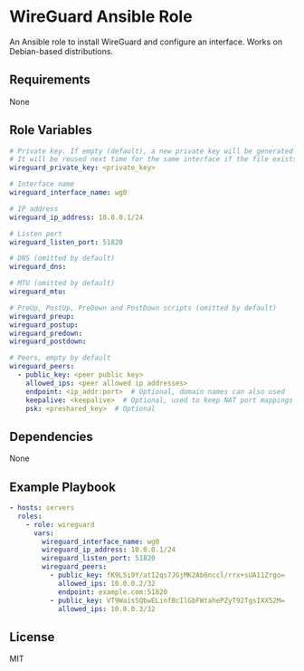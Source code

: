 WireGuard Ansible Role
=========================

An Ansible role to install WireGuard and configure an interface. Works on Debian-based distributions.

Requirements
------------

None

Role Variables
--------------

```yaml
# Private key. If empty (default), a new private key will be generated and saved on the server.
# It will be reused next time for the same interface if the file exists.
wireguard_private_key: <private_key>

# Interface name
wireguard_interface_name: wg0

# IP address
wireguard_ip_address: 10.0.0.1/24

# Listen port
wireguard_listen_port: 51820

# DNS (omitted by default)
wireguard_dns:

# MTU (omitted by default)
wireguard_mtu:

# PreUp, PostUp, PreDown and PostDown scripts (omitted by default)
wireguard_preup:
wireguard_postup:
wireguard_predown:
wireguard_postdown:

# Peers, empty by default
wireguard_peers:
  - public_key: <peer public key>
    allowed_ips: <peer allowed ip addresses>
    endpoint: <ip_addr:port>  # Optional, domain names can also used
    keepalive: <keepalive>  # Optional, used to keep NAT port mappings alive
    psk: <preshared_key>  # Optional
```

Dependencies
------------

None

Example Playbook
----------------

```yaml
- hosts: servers
  roles:
    - role: wireguard
      vars:
        wireguard_interface_name: wg0
        wireguard_ip_address: 10.0.0.1/24
        wireguard_listen_port: 51820
        wireguard_peers:
          - public_key: fK9L5i9Y/atI2qs7JGjMK2Ab6nccl/rrx+sUA11Zrgo=
            allowed_ips: 10.0.0.2/32
            endpoint: example.com:51820
          - public_key: VT9WaisSQbwELinfBcIlGbFWtahePZyT92TgsIXX52M=
            allowed_ips: 10.0.0.3/32
```

License
-------

MIT
